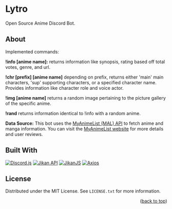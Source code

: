 # Lytro

Open Source Anime Discord Bot. 

<!-- PROJECT ABOUT !-->
## About

Implemented commands: 

**!info [anime name]:** returns information like synopsis, rating based off total votes, genre, and url. 

**!chr [prefix] [anime name]** depending on prefix, returns either 'main' main characters, 'sup' supporting characters, or a specified character name. Provides information like character role and voice actor. 

**!img [anime name]** returns a random image pertaining to the picture gallery of the specific anime. 

**!rand** returns information identical to !info with a random anime. 

**Data Source:** This bot uses the [MyAnimeList (MAL) API](https://myanimelist.net/apiconfig/references/api/v2) to fetch anime and manga information. You can visit the [MyAnimeList website](https://myanimelist.net/) for more details and user reviews.

## Built With 

[![Discord.js](https://img.shields.io/badge/Discord.js-v15.0.0-blue.svg)](https://discord.js.org/) [![Jikan API](https://img.shields.io/badge/Jikan%20API-Latest-green.svg)](https://jikan.docs.apiary.io/) [![JikanJS](https://img.shields.io/badge/JikanJS-v4.0.0-blue.svg)](https://github.com/xy137/jikanjs) [![Axios](https://img.shields.io/badge/Axios-v1.5.0-blue)](https://github.com/axios/axios)


<!-- LICENSE -->
## License

Distributed under the MIT License. See `LICENSE.txt` for more information.

<p align="right">(<a href="#readme-top">back to top</a>)</p>
